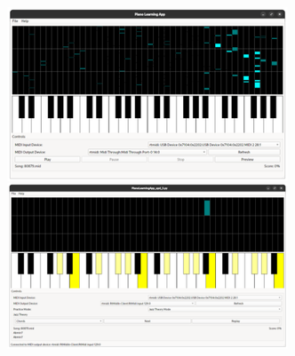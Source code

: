 
<img width="800" alt="PLR" src="https://github.com/stpf99/PianoLearning/blob/c20a4ede01cf456e7f5099a8c4172938d45bed0f/Zrzut%20ekranu%20z%202025-02-28%2015-50-03.png">
<img width="800" alt="PLR" src="https://github.com/stpf99/PianoLearning/blob/44b6e7913b6556dcafe9e55ee2983b5c927d8324/Zrzut%20ekranu%20z%202025-03-01%2018-06-18.png">
